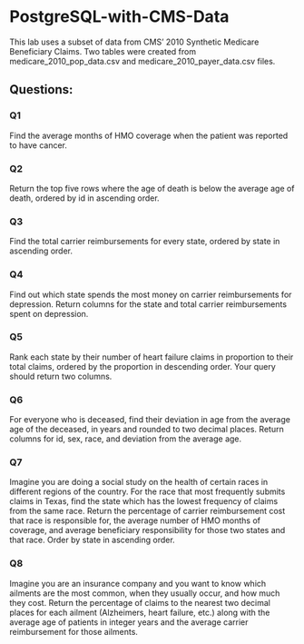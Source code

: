 # PostgreSQL-with-CMS-Data

This lab uses a subset of data from CMS’ 2010 Synthetic Medicare Beneficiary Claims. Two tables were created from medicare_2010_pop_data.csv and medicare_2010_payer_data.csv files. 


## Questions: 

### Q1
Find the average months of HMO coverage when the patient was reported to have cancer.

### Q2
Return the top five rows where the age of death is below the average age of death, ordered by id in ascending order.

### Q3
Find the total carrier reimbursements for every state, ordered by state in ascending order.

### Q4
Find out which state spends the most money on carrier reimbursements for depression. Return columns for the state and total carrier reimbursements spent on depression.

### Q5
Rank each state by their number of heart failure claims in proportion to their total claims, ordered by the proportion in descending order. Your query should return two columns.

### Q6
For everyone who is deceased, find their deviation in age from the average age of the deceased, in years and rounded to two decimal places. Return columns for id, sex, race, and deviation from the average age.

### Q7
Imagine you are doing a social study on the health of certain races in different regions of the country. For the race that most frequently submits claims in Texas, find the state which has the lowest frequency of claims from the same race. Return the percentage of carrier reimbursement cost that race is responsible for, the average number of HMO months of coverage, and average beneficiary responsibility for those two states and that race. Order by state in ascending order.

### Q8
Imagine you are an insurance company and you want to know which ailments are the most common, when they usually occur, and how much they cost. Return the percentage of claims to the nearest two decimal places for each ailment (Alzheimers, heart failure, etc.) along with the average age of patients in integer years and the average carrier reimbursement for those ailments.
